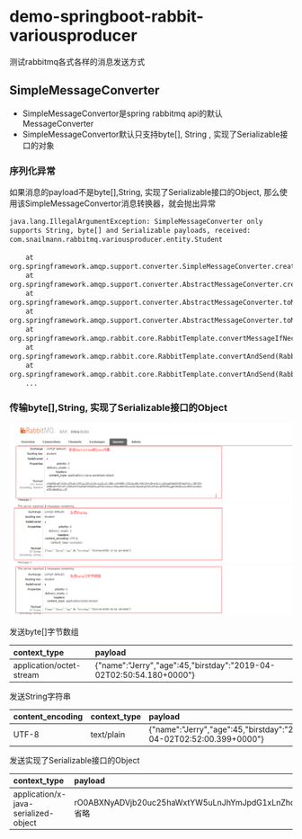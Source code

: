 # demo-springboot-rabbit-variousproducer

测试rabbitmq各式各样的消息发送方式


## SimpleMessageConverter

- SimpleMessageConvertor是spring rabbitmq api的默认MessageConverter
- SimpleMessageConvertor默认只支持byte[], String , 实现了Serializable接口的对象

### 序列化异常
如果消息的payload不是byte[],String, 实现了Serializable接口的Object, 那么使用该SimpleMessageConvertor消息转换器，就会抛出异常
```
java.lang.IllegalArgumentException: SimpleMessageConverter only supports String, byte[] and Serializable payloads, received: com.snailmann.rabbitmq.variousproducer.entity.Student

    at org.springframework.amqp.support.converter.SimpleMessageConverter.createMessage(SimpleMessageConverter.java:161)
	at org.springframework.amqp.support.converter.AbstractMessageConverter.createMessage(AbstractMessageConverter.java:88)
	at org.springframework.amqp.support.converter.AbstractMessageConverter.toMessage(AbstractMessageConverter.java:70)
	at org.springframework.amqp.support.converter.AbstractMessageConverter.toMessage(AbstractMessageConverter.java:58)
	at org.springframework.amqp.rabbit.core.RabbitTemplate.convertMessageIfNecessary(RabbitTemplate.java:1726)
	at org.springframework.amqp.rabbit.core.RabbitTemplate.convertAndSend(RabbitTemplate.java:1048)
	at org.springframework.amqp.rabbit.core.RabbitTemplate.convertAndSend(RabbitTemplate.java:1030)
	...

```


### 传输byte[],String, 实现了Serializable接口的Object




<center>
<img src="../refer/images/rabbit-simplemessageconvertor-send.jpg">
</center>

发送byte[]字节数组


|context_type|payload|
| :--- | :--- |
|application/octet-stream|{"name":"Jerry","age":45,"birstday":"2019-04-02T02:50:54.180+0000"}


发送String字符串


| content_encoding|context_type|payload|
| :--- | :--- | :--- |
| UTF-8| text/plain |{"name":"Jerry","age":45,"birstday":"2019-04-02T02:52:00.399+0000"}


发送实现了Serializable接口的Object


|context_type|payload|
| :--- | :--- |
|application/x-java-serialized-object|rO0ABXNyADVjb20uc25haWxtYW5uLnJhYmJpdG1xLnZhcmlvdXNwcm9kdWNlci5lbnRpdHkuU3R1ZGVudDc4rEui1phFAgADSQADYWdlTAAIYmlyc3RkYX...省略|
